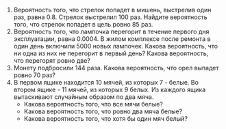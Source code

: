 1. Вероятность того, что стрелок попадет в мишень, выстрелив один раз, равна 0.8. Стрелок выстрелил 100 раз.
   Найдите вероятность того, что стрелок попадет в цель ровно 85 раз.
2. Вероятность того, что лампочка перегорит в течение первого дня эксплуатации, равна 0.0004.
   В жилом комплексе после ремонта в один день включили 5000 новых лампочек. Какова вероятность,
   что ни одна из них не перегорит в первый день? Какова вероятность, что перегорят ровно две?
3. Монету подбросили 144 раза. Какова вероятность, что орел выпадет ровно 70 раз?
4. В первом ящике находится 10 мячей, из которых 7 - белые. Во втором ящике - 11 мячей, из которых 9 белых.
   Из каждого ящика вытаскивают случайным образом по два мяча. 
   - Какова вероятность того, что все мячи белые? 
   - Какова вероятность того, что ровно два мяча белые? 
   - Какова вероятность того, что хотя бы один мяч белый?
